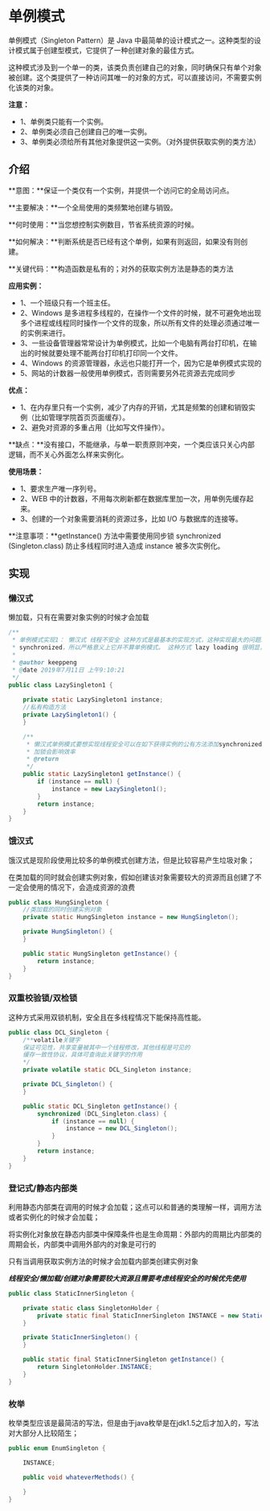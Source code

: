 # 单例模式

单例模式（Singleton Pattern）是 Java 中最简单的设计模式之一。这种类型的设计模式属于创建型模式，它提供了一种创建对象的最佳方式。

这种模式涉及到一个单一的类，该类负责创建自己的对象，同时确保只有单个对象被创建。这个类提供了一种访问其唯一的对象的方式，可以直接访问，不需要实例化该类的对象。

**注意：**

- 1、单例类只能有一个实例。
- 2、单例类必须自己创建自己的唯一实例。
- 3、单例类必须给所有其他对象提供这一实例。（对外提供获取实例的类方法）

## 介绍

**意图：**保证一个类仅有一个实例，并提供一个访问它的全局访问点。

**主要解决：**一个全局使用的类频繁地创建与销毁。

**何时使用：**当您想控制实例数目，节省系统资源的时候。

**如何解决：**判断系统是否已经有这个单例，如果有则返回，如果没有则创建。

**关键代码：**构造函数是私有的；对外的获取实例方法是静态的类方法

**应用实例：**

- 1、一个班级只有一个班主任。
- 2、Windows 是多进程多线程的，在操作一个文件的时候，就不可避免地出现多个进程或线程同时操作一个文件的现象，所以所有文件的处理必须通过唯一的实例来进行。
- 3、一些设备管理器常常设计为单例模式，比如一个电脑有两台打印机，在输出的时候就要处理不能两台打印机打印同一个文件。
- 4、Windows 的资源管理器，永远也只能打开一个，因为它是单例模式实现的
- 5、网站的计数器一般使用单例模式，否则需要另外花资源去完成同步

**优点：**

- 1、在内存里只有一个实例，减少了内存的开销，尤其是频繁的创建和销毁实例（比如管理学院首页页面缓存）。
- 2、避免对资源的多重占用（比如写文件操作）。

**缺点：**没有接口，不能继承，与单一职责原则冲突，一个类应该只关心内部逻辑，而不关心外面怎么样来实例化。

**使用场景：**

- 1、要求生产唯一序列号。
- 2、WEB 中的计数器，不用每次刷新都在数据库里加一次，用单例先缓存起来。
- 3、创建的一个对象需要消耗的资源过多，比如 I/O 与数据库的连接等。

**注意事项：**getInstance() 方法中需要使用同步锁 synchronized (Singleton.class) 防止多线程同时进入造成 instance 被多次实例化。

## 实现

### 懒汉式

懒加载，只有在需要对象实例的时候才会加载

```java
/**
 * 单例模式实现1： 懒汉式 线程不安全 这种方式是最基本的实现方式，这种实现最大的问题就是不支持多线程。因为没有加锁
 * synchronized，所以严格意义上它并不算单例模式。 这种方式 lazy loading 很明显，不要求线程安全，在多线程不能正常工作
 * 
 * @author keeppeng
 * @date 2019年7月11日 上午9:10:21
 */
public class LazySingleton1 {
	
	private static LazySingleton1 instance;
	//私有构造方法
	private LazySingleton1() {
	}

	/**
	 * 懒汉式单例模式要想实现线程安全可以在如下获得实例的公有方法添加synchronized 关键字
	 * 加锁会影响效率
	 * @return
	 */
	public static LazySingleton1 getInstance() {
		if (instance == null) {
			instance = new LazySingleton1();
		}
		return instance;
	}
}
```

### 饿汉式

饿汉式是现阶段使用比较多的单例模式创建方法，但是比较容易产生垃圾对象；

在类加载的同时就会创建实例对象，假如创建该对象需要较大的资源而且创建了不一定会使用的情况下，会造成资源的浪费

```java
public class HungSingleton {
	//类加载的同时创建实例对象
	private static HungSingleton instance = new HungSingleton();

	private HungSingleton() {
	}

	public static HungSingleton getInstance() {
		return instance;
	}
}
```

### 双重校验锁/双检锁

这种方式采用双锁机制，安全且在多线程情况下能保持高性能。

```java
public class DCL_Singleton {
	/**volatile关键字
	保证可见性，共享变量被其中一个线程修改，其他线程是可见的
	缓存一致性协议，具体可查询此关键字的作用
	*/
	private volatile static DCL_Singleton instance;

	private DCL_Singleton() {
	}

	public static DCL_Singleton getInstance() {
		synchronized (DCL_Singleton.class) {
			if (instance == null) {
				instance = new DCL_Singleton();
			}
		}
		return instance;
	}
}
```

### 登记式/静态内部类

利用静态内部类在调用的时候才会加载；这点可以和普通的类理解一样，调用方法或者实例化的时候才会加载；

将实例化对象放在静态内部类中保障条件也是生命周期：外部内的周期比内部类的周期会长，内部类中调用外部内的对象是可行的

只有当调用获取实例方法的时候才会加载内部类创建实例对象

***线程安全/懒加载/创建对象需要较大资源且需要考虑线程安全的时候优先使用***

```java
public class StaticInnerSingleton {

	private static class SingletonHolder {
		private static final StaticInnerSingleton INSTANCE = new StaticInnerSingleton();
	}

	private StaticInnerSingleton() {
	}

	public static final StaticInnerSingleton getInstance() {
		return SingletonHolder.INSTANCE;
	}
}
```

### 枚举

枚举类型应该是最简洁的写法，但是由于java枚举是在jdk1.5之后才加入的，写法对大部分人比较陌生；

```java
public enum EnumSingleton {

	INSTANCE;

	public void whateverMethods() {

	}
}
```

